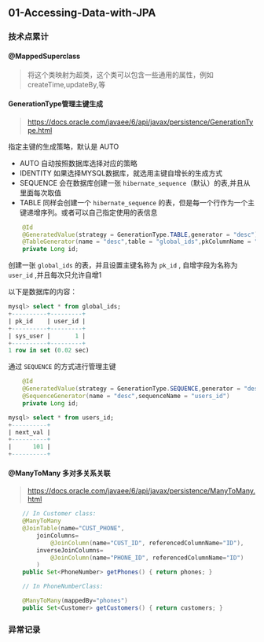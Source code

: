 ## 01-Accessing-Data-with-JPA

### 技术点累计

#### @MappedSuperclass
> 将这个类映射为超类，这个类可以包含一些通用的属性，例如createTime,updateBy,等

#### GenerationType管理主键生成

> https://docs.oracle.com/javaee/6/api/javax/persistence/GenerationType.html

指定主键的生成策略，默认是 AUTO

- AUTO 自动按照数据库选择对应的策略
- IDENTITY 如果选择MYSQL数据库，就选用主键自增长的生成方式
- SEQUENCE 会在数据库创建一张 `hibernate_sequence`（默认）的表,并且从里面每次取值
- TABLE 同样会创建一个 `hibernate_sequence` 的表，但是每一个行作为一个主键递增序列。或者可以自己指定使用的表信息

```java
    @Id
    @GeneratedValue(strategy = GenerationType.TABLE,generator = "desc")
    @TableGenerator(name = "desc",table = "global_ids",pkColumnName = "pk_id",valueColumnName = "user_id",allocationSize = 1)
    private Long id;
```
创建一张 `global_ids` 的表，并且设置主键名称为 `pk_id` , 自增字段为名称为 `user_id` ,并且每次只允许自增1

以下是数据库的内容：
```sql
mysql> select * from global_ids;
+----------+---------+
| pk_id    | user_id |
+----------+---------+
| sys_user |       1 |
+----------+---------+
1 row in set (0.02 sec)
```

通过 `SEQUENCE` 的方式进行管理主键
```java
    @Id
    @GeneratedValue(strategy = GenerationType.SEQUENCE,generator = "desc")
    @SequenceGenerator(name = "desc",sequenceName = "users_id")
    private Long id;
```

```sql
mysql> select * from users_id;
+----------+
| next_val |
+----------+
|      101 |
+----------+
```


#### @ManyToMany 多对多关系关联
> https://docs.oracle.com/javaee/6/api/javax/persistence/ManyToMany.html

```java
    // In Customer class:
    @ManyToMany
    @JoinTable(name="CUST_PHONE",
        joinColumns=
            @JoinColumn(name="CUST_ID", referencedColumnName="ID"),
        inverseJoinColumns=
            @JoinColumn(name="PHONE_ID", referencedColumnName="ID")
        )
    public Set<PhoneNumber> getPhones() { return phones; }

    // In PhoneNumberClass:

    @ManyToMany(mappedBy="phones")
    public Set<Customer> getCustomers() { return customers; }
```



### 异常记录
